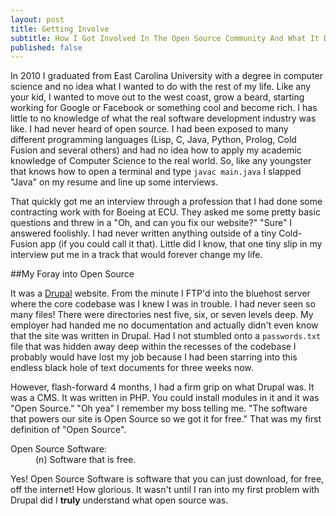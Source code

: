 ```yaml
---
layout: post
title: Getting Involve
subtitle: How I Got Involved In The Open Source Community And What It Did For My Career
published: false
---
```


In 2010 I graduated from East Carolina University with a degree in computer science and no
idea what I wanted to do with the rest of my life. Like any your kid, I wanted to move out
to the west coast, grow a beard, starting working for Google or Facebook or something cool
and become rich. I has little to no knowledge of what the real software development industry
was like. I had never heard of open source. I had been exposed to many different programming
languages (Lisp, C, Java, Python, Prolog, Cold Fusion and several others) and had no idea how to apply my
academic knowledge of Computer Science to the real world. So, like any youngster that knows
how to open a terminal and type `javac main.java` I slapped "Java" on my resume and line up
some interviews.

That quickly got me an interview through a profession that I had done some contracting work with
for Boeing at ECU. They asked me some pretty basic questions and threw in a "Oh, and can you fix
our website?" "Sure" I answered foolishly. I had never written anything outside of a tiny
Cold-Fusion app (if you could call it that). Little did I know, that one tiny slip in my interview
put me in a track that would forever change my life.

##My Foray into Open Source

It was a [Drupal](https://www.drupal.org/) website. From the minute I FTP'd into the bluehost
server where the core codebase was I knew I was in trouble. I had never seen so many files!
There were directories nest five, six, or seven levels deep. My employer had handed me no
documentation and actually didn't even know that the site was written in Drupal. Had I not
stumbled onto a `passwords.txt` file that was hidden away deep within the recesses of the codebase
I probably would have lost my job because I had been starring into this endless black hole
of text documents for three weeks now. 

However, flash-forward 4 months, I had a firm grip on what Drupal was. It was a CMS. It was
written in PHP. You could install modules in it and it was "Open Source." "Oh yea" I remember
my boss telling me. "The software that powers our site is Open Source so we got it for free."
That was my first definition of "Open Source".

<dl>
  <dt>Open Source Software:</dt>
  <dd>(n) Software that is free. </dd>
</dl>

Yes! Open Source Software is software that you can just download, for free, off the internet! How
glorious. It wasn't until I ran into my first problem with Drupal did I **truly** understand
what open source was.
